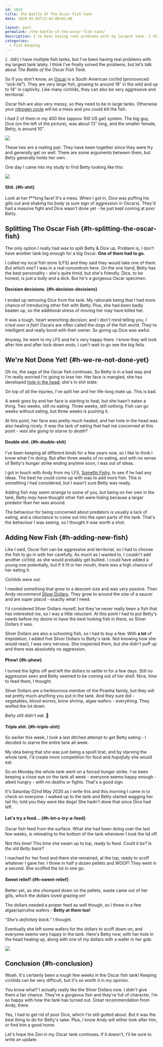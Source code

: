 ```yaml
---
id: 1824
title: The Battle Of The Oscar Fish Tank
date: 2020-05-03T12:44:00+01:00

layout: post
permalink: /the-battle-of-the-oscar-fish-tank/
description: I've been having real problems with my largest tank. I think I've finally solved the problems, but let's talk about The Battle of the Oscar Fish Tank.
categories:
  - Fish Keeping
---
```

{: .tldr}
I have multiple fish tanks, but I&#8217;ve been having real problems with my largest tank lately. I think I&#8217;ve finally solved the problems, but let&#8217;s talk about _The Battle of the Oscar Fish Tank._

So if you don't know, an [Oscar](https://en.wikipedia.org/wiki/Oscar_(fish)) is a South American cichlid (pronounced _&#8220;sick-lid&#8221;_). They are very large fish, growing to around 18&#8243; in the wild and up to 14&#8243; in captivity. Like many cichlids, they can also be very aggressive and territorial.

Oscar fish are also very messy, so they need to be in large tanks. Otherwise your [nitrogen cycle](/how-the-aquarium-nitrogen-cycle-works/) will be a mess and you could kill the fish.

I _had_ 2 of them in my 400 litre (approx 100 US gal) system. The big guy, Dice (on the left of the picture), was about 13&#8243; long, and the smaller female, Betty, is around 10&#8243;.

![](/assets/images/oscar-fish.jpg) 

These two are a mating pair. They have been together since they were fry and generally get on well. There are some arguments between them, but Betty generally holds her own.

One day I came into my study to find Betty looking like this:

![](/assets/images/betty-face.jpg)

#### Shit. {#h-shit}

Look at her f**king face! It's a mess. When I got in, Dice was puffing his gills out and shaking his body (a sure sign of aggression in Oscars). They'd had a massive fight and Dice wasn't done yet - he just kept coming at poor Betty.

## Splitting The Oscar Fish {#h-splitting-the-oscar-fish}

The only option I really had was to split Betty & Dice up. Problem is, I don't have another tank big enough for a big Oscar. **One of them had to go.**

I called my local fish store (LFS) and they said they would take one of them. _But which one?_ I was in a real conundrum here. On the one hand, Betty has the best personality - she's quite timid, but she's friendly. Dice, to be honest, is just a bully and a dick. But he's a gorgeous Oscar specimen.

#### Decision decisions. {#h-decision-decisions}

I ended up removing Dice from the tank. My rationale being that I had more chance of introducing other fish with Betty. Plus, she had been badly beaten up, so the additional stress of moving her may have killed her.

It was a tough, heart wrenching decision; and I don't mind telling you, _I cried over a fish!_ Oscars are often called the dogs of the fish world. They're intelligent and really bond with their owner. So giving up Dice was awful.

Anyway, he went to my LFS and he's very happy there. I know they will look after him and after lock-down ends, I can't wait to go see the big fella.

## We're Not Done Yet! {#h-we-re-not-done-yet}

Oh no, the saga of the Oscar fish continues. So Betty is in a bad way and I'm really worried I'm going to lose her. Her face is mangled, she has developed [hole in the head](https://en.wikipedia.org/wiki/Head_and_lateral_line_erosion); she's in shit state.

On top of all the injuries, I've split her and her life-long mate up. This is bad.

A week goes by and her face is starting to heal, but she hasn't eaten a thing. Two weeks, still no eating. Three weeks, still nothing. Fish can go weeks without eating, but three weeks is pushing it.

At this point, her face was pretty much healed, and her hole in the head was also healing nicely. It was the lack of eating that had me concerned at this point _- was she going to starve to death?_

#### Double shit. {#h-double-shit}

I've been keeping all different kinds for a few years now, so I like to think I know what I'm doing. But after three weeks of no eating, and with no sense of Betty's hunger strike ending anytime soon, I was out of ideas.

I got in touch with Andy from my LFS, [Somefin Fishy](https://www.facebook.com/SomfinFishyLtd/), to see if he had any ideas. The best he could come up with was to add more fish. This is something I had considered, but I wasn't sure Betty was ready.

Adding fish may seem strange to some of you, but being on her own in the tank, Betty _may_ have thought other fish were hiding because a larger predator than her was around.

The behaviour for being concerned about predators is usually a lack of eating, and a reluctance to come out into the open parts of the tank. That's the behaviour I was seeing, so I thought it was worth a shot.

## Adding New Fish {#h-adding-new-fish}

Like I said, Oscar fish can be aggressive and territorial, so I had to choose the fish to go in with her carefully. As much as I wanted to, I couldn't add another cichlid, as she would probably get bullied. I could have added a young one potentially, but if it fit in her mouth, there was a high chance of her eating it.

Cichlids were out.

I needed something that grew to a descent size and was very passive. Then Andy recommend [Silver Dollars](https://en.wikipedia.org/wiki/Silver_dollar_(fish)). They grow to around the size of a saucer and are super placid - exactly what I need.

I'd considered Silver Dollars myself, but they've never really been a fish that has interested me, so I was a little reluctant. At this point I had to put Betty's needs before my desire to have the best looking fish in there, so Silver Dollars it was.

Silver Dollars are also a schooling fish, so I had to buy a few. With **a lot** of trepidation, I added five Silver Dollars to Betty's tank. Not knowing how she would react, I was very nervous. She inspected them, but she didn't puff up and there was absolutely no aggression.

#### Phew! {#h-phew}

I turned the lights off and left the dollars to settle in for a few days. Still no aggression seen and Betty seemed to be coming out of her shell. Nice, time to feed them, I thought.

Silver Dollars are a herbivorous member of the Piranha family, but they will eat pretty much anything you put in the tank. And they sure did - vegetables, blood worms, brine shrimp, algae wafers - everything. They wolfed the lot down.

Betty still didn't eat. 🙁

#### Triple shit. {#h-triple-shit}

So earlier this week, I took a last ditched attempt to get Betty eating - I decided to starve the entire tank all week.

My idea being that she was just being a spoilt brat, and by starving the whole tank, I'd create more competition for food and _hopefully_ she would eat.

So on Monday the whole tank went on a forced hunger strike. I've been keeping a close eye on the tank all week - everyone seems happy enough - albeit hungry - with no deaths or fights. That's a good sign.

It's Saturday 02nd May 2020 as I write this and this morning I came in to check on everyone. I walked up to the tank and Betty started wagging her tail fin; told you they were like dogs! She hadn't done that since Dice had left.

#### Let's try a feed&#8230; {#h-let-s-try-a-feed}

Oscar fish feed from the surface. What she had been doing over the last few weeks, is retreating to the bottom of the tank whenever I took the lid off.

Not this time! This time she swam up to top, ready to feed. _Could it be? Is the old Betty back?_

I reached for her food and there she remained, at the top, ready to scoff whatever I gave her. I threw in half a dozen pellets and _WOOF_! They went in a second. She scoffed the lot in one go.

#### Sweet relief! {#h-sweet-relief}

Better yet, as she chomped down on the pellets, waste came out of her gills, which the dollars loved grazing on!

The dollars needed a proper feed as well though, so I threw in a few algae/spirulina wafers - **Betty at them too!**

&#8220;_She's definitely back_.&#8221; I thought.

Eventually she left some wafers for the dollars to scoff down on, and everyone seems very happy in the tank. Here's Betty now, with her hole in the head healing up, along with one of my dollars with a wafer in her gob.

![](/assets/images/betty-and-dollar.jpg) 

## Conclusion {#h-conclusion}

Woah. It's certainly been a rough few weeks in the Oscar fish tank! Keeping cichlids can be very difficult, but it's so worth it in my opinion.

You know what? I actually really like the Silver Dollars now. I didn't give them a fair chance. They're a gorgeous fish and they're full of character, I'm so happy with how the tank has turned out. Great recommendation from Andy, there.

Yes, I had to get rid of poor Dice, which I'm still gutted about. But it was the best thing to do for Betty's sake. Plus, I know Andy will either look after him, or find him a good home.

Let's hope the Zen in my Oscar tank continues. If it doesn't, I'll be sure to write an update.
